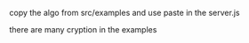copy the algo from src/examples and use paste in the server.js

there are many cryption in the examples
